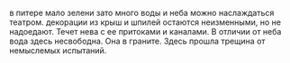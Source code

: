 в питере мало зелени зато много воды и неба можно наслаждаться театром. 
декорации из крыш и шпилей остаются неизменными, но не надоедают. Течет нева с ее притоками и каналами. В отличии от неба вода здесь несвободна. Она в граните. Здесь прошла трещина от немыслемых испытаний.